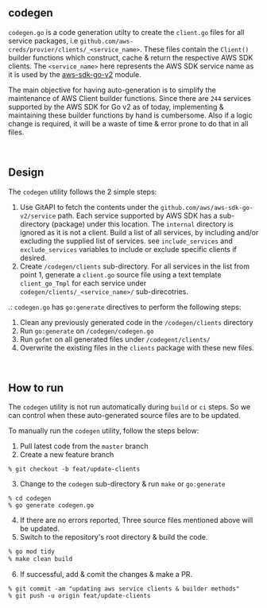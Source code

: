 ## codegen

`codegen.go` is a code generation utilty to create the `client.go` files for all service packages, i.e 
`github.com/aws-creds/provier/clients/_<service_name>`. These files contain the `Client()` builder functions which
construct, cache & return  the respective AWS SDK clients. The `<service_name>` here represents the AWS SDK service 
name as it is used by the [aws-sdk-go-v2](github.com/aws/aws-sdk-go-v2) module.

The main objective for having auto-generation is to simplify the maintenance of AWS Client builder functions. Since 
there are `244` services supported by the AWS SDK for Go v2 as of today, implementing & maintaining these builder 
functions by hand is cumbersome. Also if a logic change is required, it will be a waste of time & error prone to do 
that in all files.

<br>

## Design 
The `codegen` utility follows the 2 simple steps:

1. Use GitAPI to fetch the contents under the `github.com/aws/aws-sdk-go-v2/service` path. Each service supported by
AWS SDK has a sub-directory (package) under this location. The `internal` directory is ignored as it is not a client. 
Build a list of all services, by including and/or excluding the supplied list of services. see `include_services` 
and `exclude_services` variables to include or exclude specific clients if desired.
2. Create `/codegen/clients` sub-directory. For all services in the list from point 1, generate a `client.go` source 
file using a text template `client_go_Tmpl` for each service under `codegen/clients/_<service_name>/` sub-direcotries.

.: `codegen.go` has `go:generate` directives to perform the following steps:

1. Clean any previously generated code in the `/codegen/clients` directory
2. Run `go:generate` on `/codegen/codegen.go`
3. Run `gofmt` on all generated files under `/codegent/clients/`
4. Overwrite the existing files in the `clients` package with these new files.

<br>

## How to run 
The `codegen` utility is not run automatically during `build` or `ci` steps. So we can control when these auto-generated source 
files are to be updated.

To manually run the `codegen` utility, follow the steps below:

1. Pull latest code from the `master` branch
2. Create a new feature branch 
```
% git checkout -b feat/update-clients
```
3. Change to the `codegen` sub-directory & run `make` or `go:generate`
```
% cd codegen
% go generate codegen.go
```
4. If there are no errors reported, Three source files mentioned above will be updated.
5. Switch to the repository's root directory & build the code.
```bash
% go mod tidy
% make clean build
```
6. If successful, add & comit the changes & make a PR.
```
% git commit -am "updating aws service clients & builder methods"
% git push -u origin feat/update-clients
```
